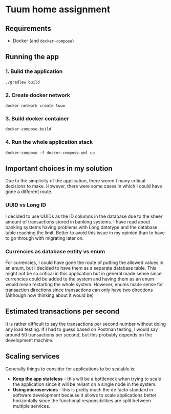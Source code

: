# Tuum home assignment

## Requirements
* Docker (and `docker-compose`)

## Running the app

### 1. Build the application

    ./gradlew build

### 2. Create docker network

    docker network create tuum

### 3. Build docker container

    docker-compose build

### 4. Run the whole application stack

    docker-compose -f docker-compose.yml up

## Important choices in my solution
Due to the simplicity of the application, there weren't many critical decisions to make.
However, there were some cases in which I could have gone a different route.

### UUID vs Long ID
I decided to use UUIDs as the ID columns in the database due to the sheer amount of transactions stored in banking systems.
I have read about banking systems having problems with Long datatype and the database table reaching the limit.
Better to avoid this issue in my opinion than to have to go through with migrating later on.

### Currencies as database entity vs enum 
For currencies, I could have gone the route of putting the allowed values in an enum, 
but I decided to have them as a separate database table.
This might not be so critical in this application but in general made sense
since currencies could be added to the system and having them as an enum would mean restarting the whole system.
However, enums made sense for transaction directions since transactions can only have two directions 
(Although now thinking about it would be) 

## Estimated transactions per second
It is rather difficult to say the transactions per second number without doing any load testing.
If I had to guess based on Postman testing, I would say around 50 transactions per second,
but this probably depends on the development machine. 

## Scaling services
Generally things to consider for applications to be scalable is:
* **Keep the app stateless** - this will be a bottleneck when trying to scale the application 
since it will be reliant on a single node in the system.
* **Using microservices** - this is pretty much the de facto standard in software development
because it allows to scale applications better horizontally since the functional responsibilities
are split between multiple services.
